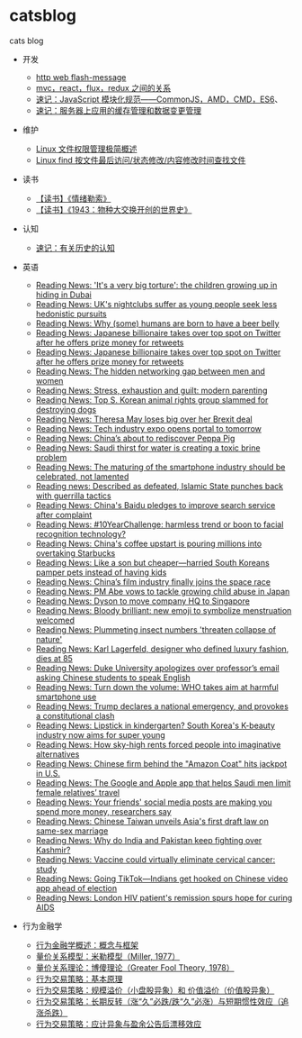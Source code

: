 # catsblog
cats blog

- 开发
  - [http web flash-message](https://github.com/catcuts/catsblog/issues/1)
  - [mvc，react，flux，redux 之间的关系](https://github.com/catcuts/catsblog/issues/14)
  - [速记：JavaScript 模块化规范——CommonJS，AMD，CMD，ES6](https://github.com/catcuts/catsblog/issues/24)、
  - [速记：服务器上应用的缓存管理和数据变更管理](https://github.com/catcuts/catsblog/issues/29)

- 维护
  - [Linux 文件权限管理极简概述](https://github.com/catcuts/catsblog/issues/18)
  - [Linux find 按文件最后访问/状态修改/内容修改时间查找文件](https://github.com/catcuts/catsblog/issues/21)

- 读书
  - [【读书】《情绪勒索》](https://github.com/catcuts/catsblog/issues/58)
  - [【读书】《1943：物种大交换开创的世界史》](https://github.com/catcuts/catsblog/issues/27)

- 认知
  - [速记：有关历史的认知](https://github.com/catcuts/catsblog/issues/33)

- 英语
  - [Reading News: 'It's a very big torture': the children growing up in hiding in Dubai](https://github.com/catcuts/catsblog/issues/19)
  - [Reading News: UK's nightclubs suffer as young people seek less hedonistic pursuits](https://github.com/catcuts/catsblog/issues/20)
  - [Reading News: Why (some) humans are born to have a beer belly ](https://github.com/catcuts/catsblog/issues/22)
  - [Reading News: Japanese billionaire takes over top spot on Twitter after he offers prize money for retweets](https://github.com/catcuts/catsblog/issues/23)
  - [Reading News: Japanese billionaire takes over top spot on Twitter after he offers prize money for retweets](https://github.com/catcuts/catsblog/issues/23)
  - [Reading News: The hidden networking gap between men and women](https://github.com/catcuts/catsblog/issues/26)
  - [Reading News: Stress, exhaustion and guilt: modern parenting](https://github.com/catcuts/catsblog/issues/28)
  - [Reading News: Top S. Korean animal rights group slammed for destroying dogs](https://github.com/catcuts/catsblog/issues/30)
  - [Reading News: Theresa May loses big over her Brexit deal](https://github.com/catcuts/catsblog/issues/31)
  - [Reading News: Tech industry expo opens portal to tomorrow](https://github.com/catcuts/catsblog/issues/32)  
  - [Reading News: China’s about to rediscover Peppa Pig](https://github.com/catcuts/catsblog/issues/34)
  - [Reading News: Saudi thirst for water is creating a toxic brine problem](https://github.com/catcuts/catsblog/issues/35)
  - [Reading News: The maturing of the smartphone industry should be celebrated, not lamented](https://github.com/catcuts/catsblog/issues/36)
  - [Reading news: Described as defeated, Islamic State punches back with guerrilla tactics](https://github.com/catcuts/catsblog/issues/38)
  - [Reading News: China's Baidu pledges to improve search service after complaint](https://github.com/catcuts/catsblog/issues/39)
  - [Reading News: #10YearChallenge: harmless trend or boon to facial recognition technology?](https://github.com/catcuts/catsblog/issues/40)
  - [Reading News: China's coffee upstart is pouring millions into overtaking Starbucks](https://github.com/catcuts/catsblog/issues/41)
  - [Reading News: Like a son but cheaper—harried South Koreans pamper pets instead of having kids](https://github.com/catcuts/catsblog/issues/42)
  - [Reading News: China’s film industry finally joins the space race](https://github.com/catcuts/catsblog/issues/48)
  - [Reading News: PM Abe vows to tackle growing child abuse in Japan](https://github.com/catcuts/catsblog/issues/49)
  - [Reading News: Dyson to move company HQ to Singapore](https://github.com/catcuts/catsblog/issues/51)
  - [Reading News: Bloody brilliant: new emoji to symbolize menstruation welcomed](https://github.com/catcuts/catsblog/issues/53)
  - [Reading News: Plummeting insect numbers 'threaten collapse of nature'](https://github.com/catcuts/catsblog/issues/54)
  - [Reading News: Karl Lagerfeld, designer who defined luxury fashion, dies at 85](https://github.com/catcuts/catsblog/issues/55)
  - [Reading News: Duke University apologizes over professor’s email asking Chinese students to speak English](https://github.com/catcuts/catsblog/issues/56)
  - [Reading News: Turn down the volume: WHO takes aim at harmful smartphone use](https://github.com/catcuts/catsblog/issues/57)
  - [Reading News: Trump declares a national emergency, and provokes a constitutional clash](https://github.com/catcuts/catsblog/issues/59)
  - [Reading News: Lipstick in kindergarten? South Korea's K-beauty industry now aims for super young](https://github.com/catcuts/catsblog/issues/60)
  - [Reading News: How sky-high rents forced people into imaginative alternatives](https://github.com/catcuts/catsblog/issues/61)
  - [Reading News: Chinese firm behind the "Amazon Coat" hits jackpot in U.S.](https://github.com/catcuts/catsblog/issues/62)
  - [Reading News: The Google and Apple app that helps Saudi men limit female relatives’ travel ](https://github.com/catcuts/catsblog/issues/63)
  - [Reading News: Your friends' social media posts are making you spend more money, researchers say](https://github.com/catcuts/catsblog/issues/64)
  - [Reading News: Chinese Taiwan unveils Asia's first draft law on same-sex marriage](https://github.com/catcuts/catsblog/issues/65)
  - [Reading News: Why do India and Pakistan keep fighting over Kashmir?](https://github.com/catcuts/catsblog/issues/66)
  - [Reading News: Vaccine could virtually eliminate cervical cancer: study](https://github.com/catcuts/catsblog/issues/67)
  - [Reading News: Going TikTok—Indians get hooked on Chinese video app ahead of election](https://github.com/catcuts/catsblog/issues/68)
  - [Reading News: London HIV patient's remission spurs hope for curing AIDS](https://github.com/catcuts/catsblog/issues/69)

- 行为金融学
  - [行为金融学概述：概念与框架](https://github.com/catcuts/catsblog/issues/2)
  - [量价关系模型：米勒模型（Miller, 1977）](https://github.com/catcuts/catsblog/issues/4)
  - [量价关系理论：博傻理论（Greater Fool Theory, 1978）](https://github.com/catcuts/catsblog/issues/5)
  - [行为交易策略：基本原理](https://github.com/catcuts/catsblog/issues/6)
  - [行为交易策略：规模溢价（小盘股异象）和 价值溢价（价值股异象）](https://github.com/catcuts/catsblog/issues/7)
  - [行为交易策略：长期反转（涨“久”必跌/跌“久”必涨）与短期惯性效应（追涨杀跌）](https://github.com/catcuts/catsblog/issues/9)
  - [行为交易策略：应计异象与盈余公告后漂移效应](https://github.com/catcuts/catsblog/issues/10)
